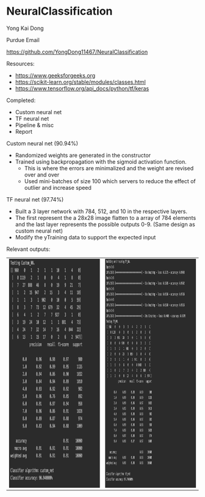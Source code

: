 # NeuralClassification

 Yong Kai Dong
 
 Purdue Email
 
 https://github.com/YongDong11467/NeuralClassification
 
Resources: 
  - https://www.geeksforgeeks.org
  - https://scikit-learn.org/stable/modules/classes.html
  - https://www.tensorflow.org/api_docs/python/tf/keras

Completed:
  - Custom neural net
  - TF neural net
  - Pipeline & misc
  - Report
  
Custom neural net (90.94%)
  - Randomized weights are generated in the constructor
  - Trained using backpropagation with the sigmoid activation function. 
      - This is where the errors are minimalized and the weight are revised over and over
      - Used mini-batches of size 100 which servers to reduce the effect of outlier and increase speed
      
TF neural net (97.74%)
  - Built a 3 layer network with 784, 512, and 10 in the respective layers.
  - The first represent the a 28x28 image flatten to a array of 784 elements and the last layer represents 
    the possible outputs 0-9. (Same design as custom neural net)
  - Modify the yTraining data to support the expected input

Relevant outputs:

<table>
  <tr>
      <td><img src="./customNeuralOut.png" width=400 height=600></td>
      <td><img src="./tensorflowNetOut.png" width=400 height=600></td>
  </tr>
</table>
